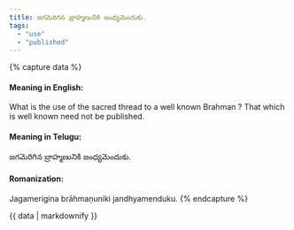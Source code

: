 ```yaml
---
title: జగమెరిగిన బ్రాహ్మణునికి జంధ్యమెందుకు.
tags:
  - "use"
  - "published"
---
```


{% capture data %}
#### Meaning in English:
What is the use of the sacred thread to a well known Brahman ?
That which is well known need not be published.

#### Meaning in Telugu:
జగమెరిగిన బ్రాహ్మణునికి జంధ్యమెందుకు.

#### Romanization:
Jagamerigina brāhmaṇuniki jandhyamenduku.
{% endcapture %}

{{ data | markdownify }}

